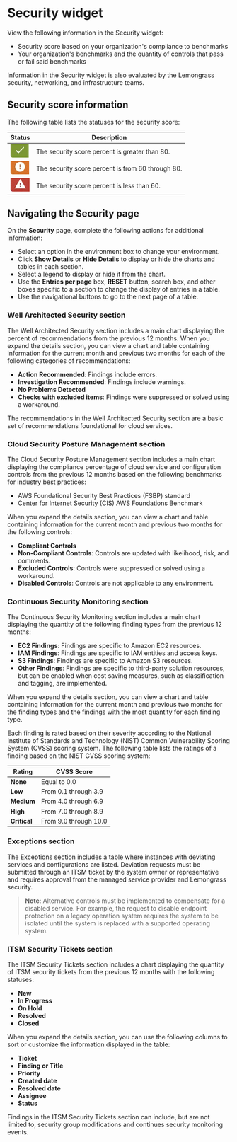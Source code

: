 # Security widget

View the following information in the Security widget:

* Security score based on your organization's compliance to benchmarks
* Your organization's benchmarks and the quantity of controls that pass or fail said benchmarks

Information in the Security widget is also evaluated by the Lemongrass security, networking, and infrastructure teams.

## Security score information

The following table lists the statuses for the security score:

| Status                                                    | Description                                       |
| ----------------------------------------------------------- | --------------------------------------------------- |
| ![Green](assets/Dashboardspage_WidgetStatus_Green.webp)   | The security score percent is greater than 80.    |
| ![Orange](assets/Dashboardspage_WidgetStatus_Orange.webp) | The security score percent is from 60 through 80. |
| ![Red](assets/Dashboardspage_WidgetStatus_Red.webp)       | The security score percent is less than 60.       |

## Navigating the Security page

On the **Security** page, complete the following actions for additional information:

* Select an option in the environment box to change your environment.
* Click **Show Details** or **Hide Details** to display or hide the charts and tables in each section.
* Select a legend to display or hide it from the chart.
* Use the **Entries per page** box, **RESET** button, search box, and other boxes specific to a section to change the display of entries in a table.
* Use the navigational buttons to go to the next page of a table.

### Well Architected Security section

The Well Architected Security section includes a main chart displaying the percent of recommendations from the previous 12 months. When you expand the details section, you can view a chart and table containing information for the current month and previous two months for each of the following categories of recommendations:

* **Action Recommended**: Findings include errors.
* **Investigation Recommended**: Findings include warnings.
* **No Problems Detected**
* **Checks with excluded items**: Findings were suppressed or solved using a workaround.

The recommendations in the Well Architected Security section are a basic set of recommendations foundational for cloud services.

### Cloud Security Posture Management section

The Cloud Security Posture Management section includes a main chart displaying the compliance percentage of cloud service and configuration controls from the previous 12 months based on the following benchmarks for industry best practices:

* AWS Foundational Security Best Practices (FSBP) standard
* Center for Internet Security (CIS) AWS Foundations Benchmark

When you expand the details section, you can view a chart and table containing information for the current month and previous two months for the following controls:

* **Compliant Controls**
* **Non-Compliant Controls**: Controls are updated with likelihood, risk, and comments.
* **Excluded Controls**: Controls were suppressed or solved using a workaround.
* **Disabled Controls**: Controls are not applicable to any environment.

### Continuous Security Monitoring section

The Continuous Security Monitoring section includes a main chart displaying the quantity of the following finding types from the previous 12 months:

* **EC2 Findings**: Findings are specific to Amazon EC2 resources.
* **IAM Findings**: Findings are specific to IAM entities and access keys.
* **S3 Findings**: Findings are specific to Amazon S3 resources.
* **Other Findings**: Findings are specific to third-party solution resources, but can be enabled when cost saving measures, such as classification and tagging, are implemented.

When you expand the details section, you can view a chart and table containing information for the current month and previous two months for the finding types and the findings with the most quantity for each finding type.

Each finding is rated based on their severity according to the National Institute of Standards and Technology (NIST) Common Vulnerability Scoring System (CVSS) scoring system. The following table lists the ratings of a finding based on the NIST CVSS scoring system:

| Rating       | CVSS Score            |
| ------------ | --------------------- |
| **None**     | Equal to 0.0          |
| **Low**      | From 0.1 through 3.9  |
| **Medium**   | From 4.0 through 6.9  |
| **High**     | From 7.0 through 8.9  |
| **Critical** | From 9.0 through 10.0 |

### Exceptions section

The Exceptions section includes a table where instances with deviating services and configurations are listed. Deviation requests must be submitted through an ITSM ticket by the system owner or representative and requires approval from the managed service provider and Lemongrass security.

> **Note**: Alternative controls must be implemented to compensate for a disabled service. For example, the request to disable endpoint protection on a legacy operation system requires the system to be isolated until the system is replaced with a supported operating system.

### ITSM Security Tickets section

The ITSM Security Tickets section includes a chart displaying the quantity of ITSM security tickets from the previous 12 months with the following statuses:

* **New**
* **In Progress**
* **On Hold**
* **Resolved**
* **Closed**

When you expand the details section, you can use the following columns to sort or customize the information displayed in the table:

* **Ticket**
* **Finding or Title**
* **Priority**
* **Created date**
* **Resolved date**
* **Assignee**
* **Status**

Findings in the ITSM Security Tickets section can include, but are not limited to, security group modifications and continues security monitoring events.
